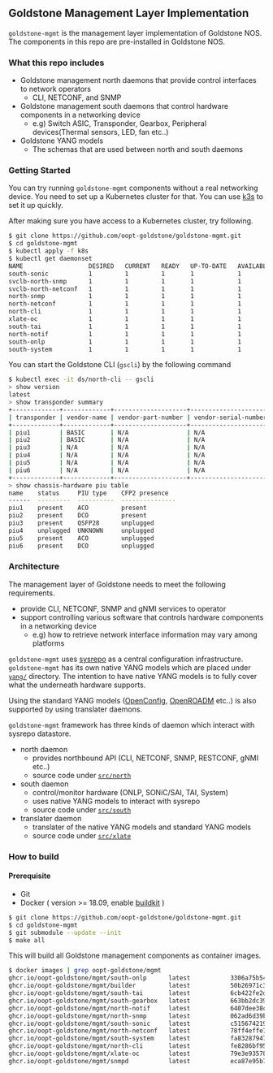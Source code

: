 Goldstone Management Layer Implementation
---

`goldstone-mgmt` is the management layer implementation of Goldstone NOS.
The components in this repo are pre-installed in Goldstone NOS.

### What this repo includes

- Goldstone management north daemons that provide control interfaces to network operators
    - CLI, NETCONF, and SNMP
- Goldstone management south daemons that control hardware components in a networking device
    - e.g) Switch ASIC, Transponder, Gearbox, Peripheral devices(Thermal sensors, LED, fan etc..)
- Goldstone YANG models
    - The schemas that are used between north and south daemons

### Getting Started

You can try running `goldstone-mgmt` components without a real networking device.
You need to set up a Kubernetes cluster for that. You can use [k3s](https://k3s.io/) to set it up quickly.

After making sure you have access to a Kubernetes cluster, try following.

```bash
$ git clone https://github.com/oopt-goldstone/goldstone-mgmt.git
$ cd goldstone-mgmt
$ kubectl apply -f k8s
$ kubectl get daemonset
NAME                  DESIRED   CURRENT   READY   UP-TO-DATE   AVAILABLE   NODE SELECTOR   AGE
south-sonic           1         1         1       1            1           <none>          70m
svclb-north-snmp      1         1         1       1            1           <none>          14m
svclb-north-netconf   1         1         1       1            1           <none>          14m
north-snmp            1         1         1       1            1           <none>          14m
north-netconf         1         1         1       1            1           <none>          14m
north-cli             1         1         1       1            1           <none>          14m
xlate-oc              1         1         1       1            1           <none>          14m
south-tai             1         1         1       1            1           <none>          14m
north-notif           1         1         1       1            1           <none>          14m
south-onlp            1         1         1       1            1           <none>          14m
south-system          1         1         1       1            1           <none>          14m
```

You can start the Goldstone CLI (`gscli`) by the following command

```bash
$ kubectl exec -it ds/north-cli -- gscli
> show version
latest
> show transponder summary
+-------------+-------------+--------------------+----------------------+--------------+-------------+
| transponder | vendor-name | vendor-part-number | vendor-serial-number | admin-status | oper-status |
+-------------+-------------+--------------------+----------------------+--------------+-------------+
| piu1        | BASIC       | N/A                | N/A                  |     down     | initialize  |
| piu2        | BASIC       | N/A                | N/A                  |     down     | initialize  |
| piu3        | N/A         | N/A                | N/A                  |     N/A      |     N/A     |
| piu4        | N/A         | N/A                | N/A                  |     N/A      |     N/A     |
| piu5        | N/A         | N/A                | N/A                  |     N/A      |     N/A     |
| piu6        | N/A         | N/A                | N/A                  |     N/A      |     N/A     |
+-------------+-------------+--------------------+----------------------+--------------+-------------+
> show chassis-hardware piu table
name    status     PIU type    CFP2 presence
------  ---------  ----------  ---------------
piu1    present    ACO         present
piu2    present    DCO         present
piu3    present    QSFP28      unplugged
piu4    unplugged  UNKNOWN     unplugged
piu5    present    ACO         unplugged
piu6    present    DCO         unplugged
```

### Architecture

The management layer of Goldstone needs to meet the following requirements.

- provide CLI, NETCONF, SNMP and gNMI services to operator
- support controlling various software that controls hardware components in a networking device
    - e.g) how to retrieve network interface information may vary among platforms

`goldstone-mgmt` uses [sysrepo](https://github.com/sysrepo/sysrepo) as a central configuration infrastructure.
`goldstone-mgmt` has its own native YANG models which are placed under [`yang/`](https://github.com/oopt-goldstone/goldstone-mgmt/tree/master/yang) directory.
The intention to have native YANG models is to fully cover what the underneath hardware supports.

Using the standard YANG models ([OpenConfig](https://www.openconfig.net/), [OpenROADM](http://openroadm.org/) etc..) is also supported by using translater daemons.

`goldstone-mgmt` framework has three kinds of daemon which interact with sysrepo datastore.

- north daemon
    - provides northbound API (CLI, NETCONF, SNMP, RESTCONF, gNMI etc..)
    - source code under [`src/north`](https://github.com/oopt-goldstone/goldstone-mgmt/tree/master/src/north)
- south daemon
    - control/monitor hardware (ONLP, SONiC/SAI, TAI, System)
    - uses native YANG models to interact with sysrepo
    - source code under [`src/south`](https://github.com/oopt-goldstone/goldstone-mgmt/tree/master/src/south)
- translater daemon
    - translater of the native YANG models and standard YANG models
    - source code under [`src/xlate`](https://github.com/oopt-goldstone/goldstone-mgmt/tree/master/src/xlate)

### How to build

#### Prerequisite

- Git
- Docker ( version >= 18.09, enable [buildkit](https://docs.docker.com/develop/develop-images/build_enhancements/) )

```bash
$ git clone https://github.com/oopt-goldstone/goldstone-mgmt.git
$ cd goldstone-mgmt
$ git submodule --update --init
$ make all
```

This will build all Goldstone management components as container images.

```bash
$ docker images | grep oopt-goldstone/mgmt
ghcr.io/oopt-goldstone/mgmt/south-onlp      latest           3306a75b5445   3 hours ago     228MB
ghcr.io/oopt-goldstone/mgmt/builder         latest           50b26971c311   3 hours ago     1.67GB
ghcr.io/oopt-goldstone/mgmt/south-tai       latest           6cb422fe2d4c   3 hours ago     228MB
ghcr.io/oopt-goldstone/mgmt/south-gearbox   latest           663bb2dc39aa   3 hours ago     227MB
ghcr.io/oopt-goldstone/mgmt/north-notif     latest           6407dee38cc6   3 hours ago     210MB
ghcr.io/oopt-goldstone/mgmt/north-snmp      latest           062ad6d39b28   3 hours ago     200MB
ghcr.io/oopt-goldstone/mgmt/south-sonic     latest           c5156742195b   3 hours ago     281MB
ghcr.io/oopt-goldstone/mgmt/north-netconf   latest           78ff4effe763   3 hours ago     476MB
ghcr.io/oopt-goldstone/mgmt/south-system    latest           fa83287947bd   3 hours ago     252MB
ghcr.io/oopt-goldstone/mgmt/north-cli       latest           fe8286bf95fb   3 hours ago     238MB
ghcr.io/oopt-goldstone/mgmt/xlate-oc        latest           79e3e935785a   3 hours ago     211MB
ghcr.io/oopt-goldstone/mgmt/snmpd           latest           eca87e95b7a4   3 hours ago     174MB
```
